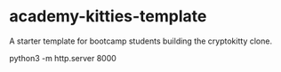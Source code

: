 # academy-kitties-template
A starter template for bootcamp students building the cryptokitty clone.


python3 -m http.server 8000